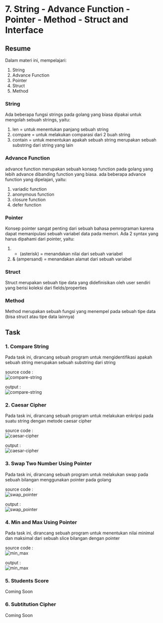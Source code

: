# 7. String - Advance Function - Pointer - Method - Struct and Interface

## Resume
Dalam materi ini, mempelajari:
1. String
2. Advance Function
3. Pointer
4. Struct
5. Method

### String
Ada beberapa fungsi strings pada golang yang biasa dipakai untuk mengolah sebuah strings, yaitu:  
1. len = untuk menentukan panjang sebuah string
2. compare = untuk melakukan comparasi dari 2 buah string
3. contain = untuk menentukan apakah sebuah string merupakan sebuah substring dari string yang lain

### Advance Function
advance function merupakan sebuah konsep function pada golang yang lebih advance dibanding function yang biasa. ada beberapa advance function yang dipelajari, yaitu:  
1. variadic function
2. anonymous function
3. closure function
4. defer function

### Pointer
Konsep pointer sangat penting dari sebuah bahasa pemrograman karena dapat memanipulasi sebuah variabel data pada memori. Ada 2 syntax yang harus dipahami dari pointer, yaitu:  
1. * (asterisk) = menandakan nilai dari sebuah variabel
2. & (ampersand) = menandakan alamat dari sebuah variabel

### Struct
Struct merupakan sebuah tipe data yang didefinisikan oleh user sendiri yang berisi koleksi dari fields/properties

### Method
Method merupakan sebuah fungsi yang menempel pada sebuah tipe data (bisa struct atau tipe data lainnya)

## Task
### 1. Compare String
Pada task ini, dirancang sebuah program untuk mengidentifikasi apakah sebuah string merupakan sebuah substring dari string

source code :  
![compare-string](./screenshots/1_compare_string_code.jpg) 

output :  
![compare-string](./screenshots/1_compare_string_hasil.jpg) 

### 2. Caesar Cipher
Pada task ini, dirancang sebuah program untuk melakukan enkripsi pada suatu string dengan metode caesar cipher

source code :  
![caesar-cipher](./screenshots/2_caesar_cipher_code.jpg)

output :  
![caesar-cipher](./screenshots/2_caesar_cipher_hasil.jpg)

### 3. Swap Two Number Using Pointer
Pada task ini, dirancang sebuah program untuk melakukan swap pada sebuah bilangan menggunakan pointer pada golang

source code :  
![swap_pointer](./screenshots/3_swap_two_number_code.jpg)

output :  
![swap_pointer](./screenshots/3_swap_two_number_hasil.jpg)

### 4. Min and Max Using Pointer
Pada task ini, dirancang sebuah program untuk menentukan nilai minimal dan maksimal dari sebuah slice bilangan dengan pointer

source code :  
![min_max](./screenshots/4_min_max_code.jpg)

output :  
![min_max](./screenshots/4_min_max_hasil.jpg)

### 5. Students Score
Coming Soon

### 6. Subtitution Cipher
Coming Soon
